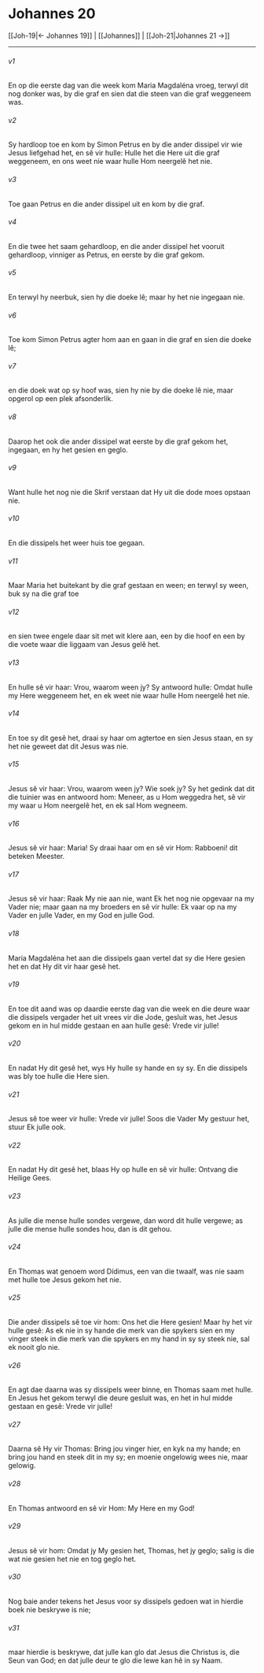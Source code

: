 # Johannes 20

[[Joh-19|← Johannes 19]] | [[Johannes]] | [[Joh-21|Johannes 21 →]]
***

###### v1
En op die eerste dag van die week kom Maria Magdaléna vroeg, terwyl dit nog donker was, by die graf en sien dat die steen van die graf weggeneem was. 
###### v2
Sy hardloop toe en kom by Simon Petrus en by die ander dissipel vir wie Jesus liefgehad het, en sê vir hulle: Hulle het die Here uit die graf weggeneem, en ons weet nie waar hulle Hom neergelê het nie. 
###### v3
Toe gaan Petrus en die ander dissipel uit en kom by die graf. 
###### v4
En die twee het saam gehardloop, en die ander dissipel het vooruit gehardloop, vinniger as Petrus, en eerste by die graf gekom. 
###### v5
En terwyl hy neerbuk, sien hy die doeke lê; maar hy het nie ingegaan nie. 
###### v6
Toe kom Simon Petrus agter hom aan en gaan in die graf en sien die doeke lê; 
###### v7
en die doek wat op sy hoof was, sien hy nie by die doeke lê nie, maar opgerol op een plek afsonderlik. 
###### v8
Daarop het ook die ander dissipel wat eerste by die graf gekom het, ingegaan, en hy het gesien en geglo. 
###### v9
Want hulle het nog nie die Skrif verstaan dat Hy uit die dode moes opstaan nie. 
###### v10
En die dissipels het weer huis toe gegaan. 
###### v11
Maar Maria het buitekant by die graf gestaan en ween; en terwyl sy ween, buk sy na die graf toe 
###### v12
en sien twee engele daar sit met wit klere aan, een by die hoof en een by die voete waar die liggaam van Jesus gelê het. 
###### v13
En hulle sê vir haar: Vrou, waarom ween jy? Sy antwoord hulle: Omdat hulle my Here weggeneem het, en ek weet nie waar hulle Hom neergelê het nie. 
###### v14
En toe sy dit gesê het, draai sy haar om agtertoe en sien Jesus staan, en sy het nie geweet dat dit Jesus was nie. 
###### v15
Jesus sê vir haar: Vrou, waarom ween jy? Wie soek jy? Sy het gedink dat dit die tuinier was en antwoord hom: Meneer, as u Hom weggedra het, sê vir my waar u Hom neergelê het, en ek sal Hom wegneem. 
###### v16
Jesus sê vir haar: Maria! Sy draai haar om en sê vir Hom: Rabboeni! dit beteken Meester. 
###### v17
Jesus sê vir haar: Raak My nie aan nie, want Ek het nog nie opgevaar na my Vader nie; maar gaan na my broeders en sê vir hulle: Ek vaar op na my Vader en julle Vader, en my God en julle God. 
###### v18
Maria Magdaléna het aan die dissipels gaan vertel dat sy die Here gesien het en dat Hy dit vir haar gesê het. 
###### v19
En toe dit aand was op daardie eerste dag van die week en die deure waar die dissipels vergader het uit vrees vir die Jode, gesluit was, het Jesus gekom en in hul midde gestaan en aan hulle gesê: Vrede vir julle! 
###### v20
En nadat Hy dit gesê het, wys Hy hulle sy hande en sy sy. En die dissipels was bly toe hulle die Here sien. 
###### v21
Jesus sê toe weer vir hulle: Vrede vir julle! Soos die Vader My gestuur het, stuur Ek julle ook. 
###### v22
En nadat Hy dit gesê het, blaas Hy op hulle en sê vir hulle: Ontvang die Heilige Gees. 
###### v23
As julle die mense hulle sondes vergewe, dan word dit hulle vergewe; as julle die mense hulle sondes hou, dan is dit gehou. 
###### v24
En Thomas wat genoem word Dídimus, een van die twaalf, was nie saam met hulle toe Jesus gekom het nie. 
###### v25
Die ander dissipels sê toe vir hom: Ons het die Here gesien! Maar hy het vir hulle gesê: As ek nie in sy hande die merk van die spykers sien en my vinger steek in die merk van die spykers en my hand in sy sy steek nie, sal ek nooit glo nie. 
###### v26
En agt dae daarna was sy dissipels weer binne, en Thomas saam met hulle. En Jesus het gekom terwyl die deure gesluit was, en het in hul midde gestaan en gesê: Vrede vir julle! 
###### v27
Daarna sê Hy vir Thomas: Bring jou vinger hier, en kyk na my hande; en bring jou hand en steek dit in my sy; en moenie ongelowig wees nie, maar gelowig. 
###### v28
En Thomas antwoord en sê vir Hom: My Here en my God! 
###### v29
Jesus sê vir hom: Omdat jy My gesien het, Thomas, het jy geglo; salig is die wat nie gesien het nie en tog geglo het. 
###### v30
Nog baie ander tekens het Jesus voor sy dissipels gedoen wat in hierdie boek nie beskrywe is nie; 
###### v31
maar hierdie is beskrywe, dat julle kan glo dat Jesus die Christus is, die Seun van God; en dat julle deur te glo die lewe kan hê in sy Naam. 
